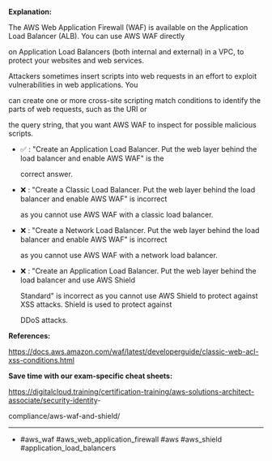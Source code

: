 **Explanation:**

The AWS Web Application Firewall (WAF) is available on the Application Load Balancer (ALB). You can use AWS WAF directly

on Application Load Balancers (both internal and external) in a VPC, to protect your websites and web services.

Attackers sometimes insert scripts into web requests in an effort to exploit vulnerabilities in web applications. You

can create one or more cross-site scripting match conditions to identify the parts of web requests, such as the URI or

the query string, that you want AWS WAF to inspect for possible malicious scripts.

- ✅ :  "Create an Application Load Balancer. Put the web layer behind the load balancer and enable AWS WAF" is the

  correct answer.

- ❌ :  "Create a Classic Load Balancer. Put the web layer behind the load balancer and enable AWS WAF" is incorrect

  as you cannot use AWS WAF with a classic load balancer.

- ❌ :  "Create a Network Load Balancer. Put the web layer behind the load balancer and enable AWS WAF" is incorrect

  as you cannot use AWS WAF with a network load balancer.

- ❌ :  "Create an Application Load Balancer. Put the web layer behind the load balancer and use AWS Shield

  Standard" is incorrect as you cannot use AWS Shield to protect against XSS attacks. Shield is used to protect against

  DDoS attacks.

**References:**

<https://docs.aws.amazon.com/waf/latest/developerguide/classic-web-acl-xss-conditions.html>

**Save time with our exam-specific cheat sheets:**

<https://digitalcloud.training/certification-training/aws-solutions-architect-associate/security-identity>-

compliance/aws-waf-and-shield/

----

- #aws_waf #aws_web_application_firewall #aws #aws_shield #application_load_balancers
